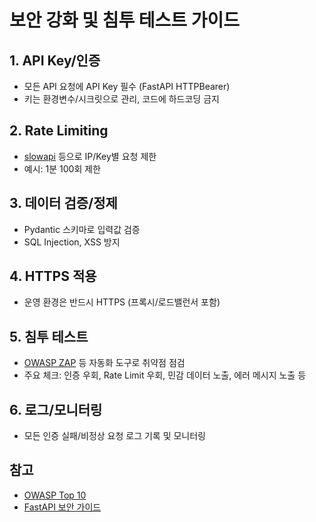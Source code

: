 # 보안 강화 및 침투 테스트 가이드

## 1. API Key/인증
- 모든 API 요청에 API Key 필수 (FastAPI HTTPBearer)
- 키는 환경변수/시크릿으로 관리, 코드에 하드코딩 금지

## 2. Rate Limiting
- [slowapi](https://github.com/laurentS/slowapi) 등으로 IP/Key별 요청 제한
- 예시: 1분 100회 제한

## 3. 데이터 검증/정제
- Pydantic 스키마로 입력값 검증
- SQL Injection, XSS 방지

## 4. HTTPS 적용
- 운영 환경은 반드시 HTTPS (프록시/로드밸런서 포함)

## 5. 침투 테스트
- [OWASP ZAP](https://www.zaproxy.org/) 등 자동화 도구로 취약점 점검
- 주요 체크: 인증 우회, Rate Limit 우회, 민감 데이터 노출, 에러 메시지 노출 등

## 6. 로그/모니터링
- 모든 인증 실패/비정상 요청 로그 기록 및 모니터링

## 참고
- [OWASP Top 10](https://owasp.org/www-project-top-ten/)
- [FastAPI 보안 가이드](https://fastapi.tiangolo.com/ko/advanced/security/)
